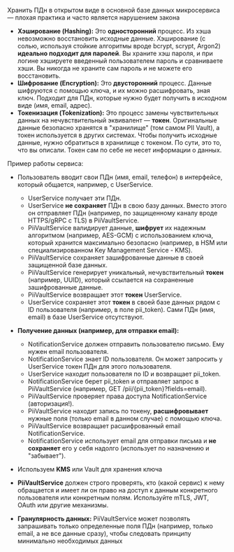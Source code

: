 

Хранить ПДн в открытом виде в основной базе данных микросервиса — плохая практика и часто является нарушением закона

- **Хэширование (Hashing):** Это **односторонний** процесс. Из хэша невозможно восстановить исходные данные. Хэширование (с солью, используя стойкие алгоритмы вроде bcrypt, scrypt, Argon2) **идеально подходит для паролей**. Вы храните хэш пароля, и при логине хэшируете введенный пользователем пароль и сравниваете хэши. Вы никогда не храните сам пароль и не можете его восстановить.
- **Шифрование (Encryption):** Это **двусторонний** процесс. Данные шифруются с помощью ключа, и их можно расшифровать, зная ключ. Подходит для ПДн, которые нужно будет получить в исходном виде (имя, email, адрес).
- **Токенизация (Tokenization):** Это процесс замены чувствительных данных на нечувствительный эквивалент — **токен**. Оригинальные данные безопасно хранятся в "хранилище" (том самом PII Vault), а токен используется в других системах. Чтобы получить исходные данные, нужно обратиться в хранилище с токеном. По сути, это то, что вы описали. Токен сам по себе не несет информации о данных.




Пример работы сервиса:
- Пользователь вводит свои ПДн (имя, email, телефон) в интерфейсе, который общается, например, с UserService.
        
    - UserService получает эти ПДн.
    - UserService **не сохраняет** ПДн в свою базу данных. Вместо этого он отправляет ПДн (например, по защищенному каналу вроде HTTPS/gRPC с TLS) в PiiVaultService.
    - PiiVaultService валидирует данные, **шифрует** их надежным алгоритмом (например, AES-GCM) с использованием ключа, который хранится максимально безопасно (например, в HSM или специализированном Key Management Service - KMS).
    - PiiVaultService сохраняет зашифрованные данные в своей защищенной базе данных.
    - PiiVaultService генерирует уникальный, нечувствительный **токен** (например, UUID), который ссылается на сохраненные зашифрованные данные.
    - PiiVaultService возвращает этот **токен** UserService.
    - UserService сохраняет этот **токен** в своей базе данных рядом с ID пользователя (например, в поле pii_token). Сами ПДн (имя, email) в базе UserService отсутствуют.
        
- **Получение данных (например, для отправки email):**
    
    - NotificationService должен отправить пользователю письмо. Ему нужен email пользователя.
    - NotificationService знает ID пользователя. Он может запросить у UserService токен ПДн для этого пользователя.
    - UserService находит пользователя по ID и возвращает pii_token.
    - NotificationService берет pii_token и отправляет запрос в PiiVaultService (например, GET /pii/{pii_token}?fields=email).
    - PiiVaultService проверяет права доступа NotificationService (авторизация!).
    - PiiVaultService находит запись по токену, **расшифровывает** нужные поля (только email в данном случае) с помощью ключа.
    - PiiVaultService возвращает расшифрованный email NotificationService.
    - NotificationService использует email для отправки письма и **не сохраняет** его у себя надолго (использует по назначению и "забывает").


- Используем **KMS** или Vault для хранения ключа
- **PiiVaultService** должен строго проверять, кто (какой сервис) к нему обращается и имеет ли он право на доступ к данным конкретного пользователя или конкретным полям. Используйте mTLS, JWT, OAuth или другие механизмы.
- **Гранулярность данных:** PiiVaultService может позволять запрашивать только определенные поля ПДн (например, только email, а не все данные сразу), чтобы следовать принципу минимально необходимых данных